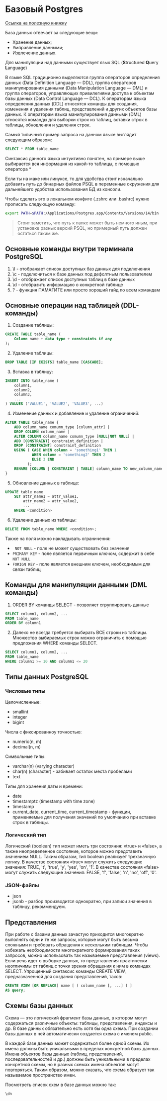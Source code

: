 # Базовый Postgres

[Ссылка на полезную книжку](http://www.r-5.org/files/books/computers/languages/sql/mysql/Alan_Beaulieu-Learning_SQL-RU.pdf)

База данных отвечает за следующие вещи:

- Хранение данных;
- Умправление данными;
- Извлечение данных.

Для манипуляции над данными существует язык SQL (**S**tructured **Q**uery **L**anguage)

В языке SQL традиционно выделяются группа операторов определения данных (Data Definition Language — DDL), группа операторов
манипулирования данными (Data Manipulation Language — DML) и группа операторов, управляющих привилегиями доступа к объектам базы данных (Data Control
Language — DCL).
К операторам языка определения данных (DDL) относятся команды для создания, изменения и удаления таблиц, представлений и других объектов базы данных. 
К операторам языка манипулирования данными (DML) относятся команды для выборки строк из таблиц, вставки строк в таблицы, обновления и удаления строк.

Самый типичный пример запроса на данном языке выглядит следующим образом:

```sql
SELECT * FROM table_name
```

Синтаксис данного языка интуитивно понятен, на примере выше выбирается вся информация из какой-то таблицы, с помощью оператора *

Если ты на маке или линуксе, то для удобства стоит изначально добавить путь до бинарных файлов PSQL в переменные окружения для дальнейшего удобства использования БД из консоли.

Чтобы сделать это в локальном конфиге (.zshrc или .bashrc) нужно прописать следующую команду:

```bash
export PATH=$PATH:/Applications/Postgres.app/Contents/Versions/14/bin
```

> Стоит заметить, что путь к папке может быть немного иным, при установке разных версий PSQL, но примерный путь должен остаться таким же.

## Основные команды внутри терминала PostgreSQL 

1. \l - отображает список доступных баз данных для подключения
2. \c - подключиться к базе данных под дефолтным пользователем
3. \d - отображает список доступных таблиц в базе данных
4. \d <tablename> - отобразить информацию о конкретной таблице
5. \? - функция ПАМАГИТЕ или просто хороший гайд по всем командам

## Основные операции над таблицей (DDL-команды)

1. Создание таблицы:
```sql
CREATE TABLE table_name (
	Column name + data type + constraints if any
);
```
2. Удаление таблицы: 
```sql
DROP TABLE [IF EXISTS] table_name [CASCADE];
```
3. Вставка в таблицу:
```sql
INSERT INTO table_name (
	column1,
	column2,
	column3,
	...
) VALUES ('VALUE1', 'VALUE2', 'VALUE3', ...)
```
4. Изменение данных и добавление и удаление ограничений:
```sql
ALTER TABLE table_name {
	ADD column_name comumn_type [column_attr] | 
  	DROP COLUMN column_name |
  	ALTER COLUMN column_name comumn_type [NULL|NOT NULL] |
  	ADD [CONSTRAINT] constraint_definition |
  	DROP [CONSTRAINT] constraint_definition
	USING ( CASE WHEN column = 'something1' THEN 1
			WHEN column = 'something2' THEN 2
			ELSE 3 END
		  );
	RENAME [COLUMN | CONSTRAINT | TABLE] column_name TO new_column_name;
}
```
5. Обновление данных в таблице:
```sql
UPDATE table_name
	SET attr_name1 = attr_value1,
		attr_name2 = attr_value2,
		...
	WHERE <condition>
```
6. Удаление данных из таблицы:
```sql
DELETE FROM table_name WHERE <condition>;
```

Также на поля можно накладывать ограничения:

- ``` NOT NULL``` - поле не может существовать без значения
- ``` PRIMARY KEY ``` - поле является первичным ключом, содержит в себе ```NOT NULL```
- ```FORIGN KEY``` - поле является внешним ключем, необходимым для связи таблиц

## Команды для манипуляции данными (DML команды)

1. ORDER BY команды SELECT - позволяет сгруппировать данные

```sql
SELECT column1, column2, ...
FROM table_name
ORDER BY column1
```

2. Далеко не всегда требуется выбирать ВСЕ строки из таблицы. Множество выбираемых
строк можно ограничить с помощью предложения WHERE команды SELECT. 

```sql
SELECT column1, column2, ...
FROM table_name
WHERE column1 >= 10 AND column1 <= 20
```

## Типы данных PostgreSQL

### Числовые типы

Целочисленные:

- smallint
- integer
- bigint

Числа с фиксированноу точностью:

- numeric(n, m)
- decimal(n, m)

Символьные типы:

- varchar(n) (varying character)
- char(n) (character) - забивает остаток места пробелами
- text

Типы для хранения даты и времени:

- date
- timestamptz (timestamp with time zone)
- timestamp
- current_date, current_time, current_timestamp - функции, применяемые для получения значений по умолчанию при вставке строк в таблицы.

### Логический тип

Логический (boolean) тип может иметь три состояния: «true» и «false», а также неопределенное состояние, которое можно представить значением NULL. Таким образом,
тип boolean реализует трехзначную логику.
В качестве состояния «true» могут служить следующие значения: TRUE, 't', 'true', 'y',
'yes', 'on', '1'.
В качестве состояния «false» могут служить следующие значения: FALSE, 'f', 'false', 'n',
'no', 'off', '0'.

### JSON-файлы

- json
- jsonb - разбор производится однократно, при записи значения в таблицу, рекоммендуем.

## Представления 

При работе с базами данных зачастую приходится многократно выполнять одни и те
же запросы, которые могут быть весьма сложными и требовать обращения к нескольким таблицам. Чтобы избежать необходимости многократного формирования таких
запросов, можно использовать так называемые представления (views). Если речь идет
о выборке данных, то представления практически неотличимы от таблиц с точки зрения обращения к ним в командах SELECT.
Упрощенный синтаксис команды CREATE VIEW, предназначенной для создания
представлений, таков:

```sql
CREATE VIEW [OR REPLACE] name [ ( column_name [, ...] ) ]
AS query;
```

## Схемы базы данных

Схема — это логический фрагмент базы данных, в котором могут содержаться различные объекты: таблицы, представления, индексы и др. В базе данных обязательно
есть хотя бы одна схема. При создании базы данных в ней автоматически создается
схема с именем public.

В каждой базе данных может содержаться более одной схемы. Их имена должны быть
уникальными в пределах конкретной базы данных. Имена объектов базы данных
(таблиц, представлений, последовательностей и др.) должны быть уникальными в
пределах конкретной схемы, но в разных схемах имена объектов могут повторяться. Таким образом, можно сказать, что схема образует так называемое пространство
имен.

Посмотреть список схем в базе данных можно так:
```bash
\dn
```

